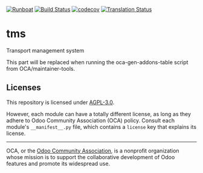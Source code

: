 
[![Runboat](https://img.shields.io/badge/runboat-Try%20me-875A7B.png)](https://runboat.odoo-community.org/builds?repo=OCA/tms&target_branch=15.0)
[![Build Status](https://travis-ci.com/OCA/tms.svg?branch=15.0)](https://travis-ci.com/OCA/tms)
[![codecov](https://codecov.io/gh/OCA/tms/branch/15.0/graph/badge.svg)](https://codecov.io/gh/OCA/tms)
[![Translation Status](https://translation.odoo-community.org/widgets/tms-15-0/-/svg-badge.svg)](https://translation.odoo-community.org/engage/tms-15-0/?utm_source=widget)

<!-- /!\ do not modify above this line -->

# tms

Transport management system

<!-- /!\ do not modify below this line -->

<!-- prettier-ignore-start -->

[//]: # (addons)

This part will be replaced when running the oca-gen-addons-table script from OCA/maintainer-tools.

[//]: # (end addons)

<!-- prettier-ignore-end -->

## Licenses

This repository is licensed under [AGPL-3.0](LICENSE).

However, each module can have a totally different license, as long as they adhere to Odoo Community Association (OCA)
policy. Consult each module's `__manifest__.py` file, which contains a `license` key
that explains its license.

----
OCA, or the [Odoo Community Association](http://odoo-community.org/), is a nonprofit
organization whose mission is to support the collaborative development of Odoo features
and promote its widespread use.

